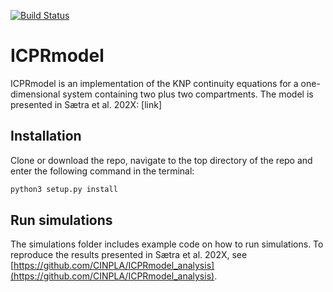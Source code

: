 [![Build Status](https://travis-ci.com/CINPLA/pinsky-rinzel-pump.svg?token=ysPymD2Us3kpyo2SF9i6&branch=master)](https://travis-ci.com/CINPLA/pinsky-rinzel-pump)

# ICPRmodel

ICPRmodel is an implementation of the KNP continuity equations for a
one-dimensional system containing two plus two compartments.
The model is presented in Sætra et al. 202X: [link]

## Installation 

Clone or download the repo, navigate to the top directory of the repo and enter the following
command in the terminal: 
```bash
python3 setup.py install
```
## Run simulations

The simulations folder includes example code on how to run simulations. 
To reproduce the results presented in Sætra et al. 202X, see 
[https://github.com/CINPLA/ICPRmodel_analysis](https://github.com/CINPLA/ICPRmodel_analysis).
